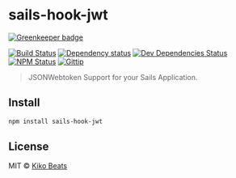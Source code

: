 # sails-hook-jwt

[![Greenkeeper badge](https://badges.greenkeeper.io/Kikobeats/sails-hook-jwt.svg)](https://greenkeeper.io/)

[![Build Status](http://img.shields.io/travis/Kikobeats/sails-hook-jwt/master.svg?style=flat)](https://travis-ci.org/Kikobeats/sails-hook-jwt)
[![Dependency status](http://img.shields.io/david/Kikobeats/sails-hook-jwt.svg?style=flat)](https://david-dm.org/Kikobeats/sails-hook-jwt)
[![Dev Dependencies Status](http://img.shields.io/david/dev/Kikobeats/sails-hook-jwt.svg?style=flat)](https://david-dm.org/Kikobeats/sails-hook-jwt#info=devDependencies)
[![NPM Status](http://img.shields.io/npm/dm/sails-hook-jwt.svg?style=flat)](https://www.npmjs.org/package/sails-hook-jwt)
[![Gittip](http://img.shields.io/gittip/Kikobeats.svg?style=flat)](https://www.gittip.com/Kikobeats/)

> JSONWebtoken Support for your Sails Application.

## Install

```bash
npm install sails-hook-jwt
```

## License

MIT © [Kiko Beats](http://www.kikobeats.com)
